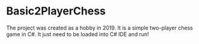# Basic2PlayerChess
The project was created as a hobby in 2019. It is a simple two-player chess game in C#. 
It just need to be loaded into C# IDE and run!



